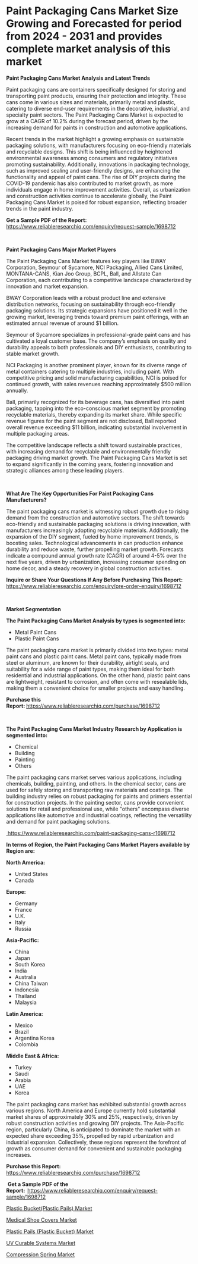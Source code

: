 <p><h1>Paint Packaging Cans Market Size Growing and Forecasted for period from 2024 - 2031 and provides complete market analysis of this market</h1></p><p><strong>Paint Packaging Cans Market Analysis and Latest Trends</strong></p>
<p><p>Paint packaging cans are containers specifically designed for storing and transporting paint products, ensuring their protection and integrity. These cans come in various sizes and materials, primarily metal and plastic, catering to diverse end-user requirements in the decorative, industrial, and specialty paint sectors. The Paint Packaging Cans Market is expected to grow at a CAGR of 10.2% during the forecast period, driven by the increasing demand for paints in construction and automotive applications.</p><p>Recent trends in the market highlight a growing emphasis on sustainable packaging solutions, with manufacturers focusing on eco-friendly materials and recyclable designs. This shift is being influenced by heightened environmental awareness among consumers and regulatory initiatives promoting sustainability. Additionally, innovations in packaging technology, such as improved sealing and user-friendly designs, are enhancing the functionality and appeal of paint cans. The rise of DIY projects during the COVID-19 pandemic has also contributed to market growth, as more individuals engage in home improvement activities. Overall, as urbanization and construction activities continue to accelerate globally, the Paint Packaging Cans Market is poised for robust expansion, reflecting broader trends in the paint industry.</p></p>
<p><strong>Get a Sample PDF of the Report:&nbsp;</strong> <a href="https://www.reliableresearchiq.com/enquiry/request-sample/1698712?utm_campaign=1119&utm_medium=2&utm_source=Github&utm_content=ia&utm_term=20102024&utm_id=paint-packaging-cans">https://www.reliableresearchiq.com/enquiry/request-sample/1698712</a></p>
<p>&nbsp;</p>
<p><strong>Paint Packaging Cans Major Market Players</strong></p>
<p><p>The Paint Packaging Cans Market features key players like BWAY Corporation, Seymour of Sycamore, NCI Packaging, Allied Cans Limited, MONTANA-CANS, Kian Joo Group, BCPL, Ball, and Allstate Can Corporation, each contributing to a competitive landscape characterized by innovation and market expansion.</p><p>BWAY Corporation leads with a robust product line and extensive distribution networks, focusing on sustainability through eco-friendly packaging solutions. Its strategic expansions have positioned it well in the growing market, leveraging trends toward premium paint offerings, with an estimated annual revenue of around $1 billion.</p><p>Seymour of Sycamore specializes in professional-grade paint cans and has cultivated a loyal customer base. The company’s emphasis on quality and durability appeals to both professionals and DIY enthusiasts, contributing to stable market growth. </p><p>NCI Packaging is another prominent player, known for its diverse range of metal containers catering to multiple industries, including paint. With competitive pricing and solid manufacturing capabilities, NCI is poised for continued growth, with sales revenues reaching approximately $500 million annually.</p><p>Ball, primarily recognized for its beverage cans, has diversified into paint packaging, tapping into the eco-conscious market segment by promoting recyclable materials, thereby expanding its market share. While specific revenue figures for the paint segment are not disclosed, Ball reported overall revenue exceeding $11 billion, indicating substantial involvement in multiple packaging areas.</p><p>The competitive landscape reflects a shift toward sustainable practices, with increasing demand for recyclable and environmentally friendly packaging driving market growth. The Paint Packaging Cans Market is set to expand significantly in the coming years, fostering innovation and strategic alliances among these leading players.</p></p>
<p>&nbsp;</p>
<p><strong>What Are The Key Opportunities For Paint Packaging Cans Manufacturers?</strong></p>
<p><p>The paint packaging cans market is witnessing robust growth due to rising demand from the construction and automotive sectors. The shift towards eco-friendly and sustainable packaging solutions is driving innovation, with manufacturers increasingly adopting recyclable materials. Additionally, the expansion of the DIY segment, fueled by home improvement trends, is boosting sales. Technological advancements in can production enhance durability and reduce waste, further propelling market growth. Forecasts indicate a compound annual growth rate (CAGR) of around 4-5% over the next five years, driven by urbanization, increasing consumer spending on home decor, and a steady recovery in global construction activities.</p></p>
<p><strong>Inquire or Share Your Questions If Any Before Purchasing This Report:</strong> <a href="https://www.reliableresearchiq.com/enquiry/pre-order-enquiry/1698712?utm_campaign=1119&utm_medium=2&utm_source=Github&utm_content=ia&utm_term=20102024&utm_id=paint-packaging-cans">https://www.reliableresearchiq.com/enquiry/pre-order-enquiry/1698712</a></p>
<p>&nbsp;</p>
<p><strong>Market Segmentation</strong></p>
<p><strong>The Paint Packaging Cans Market Analysis by types is segmented into:</strong></p>
<p><ul><li>Metal Paint Cans</li><li>Plastic Paint Cans</li></ul></p>
<p><p>The paint packaging cans market is primarily divided into two types: metal paint cans and plastic paint cans. Metal paint cans, typically made from steel or aluminum, are known for their durability, airtight seals, and suitability for a wide range of paint types, making them ideal for both residential and industrial applications. On the other hand, plastic paint cans are lightweight, resistant to corrosion, and often come with resealable lids, making them a convenient choice for smaller projects and easy handling.</p></p>
<p><strong>Purchase this Report:&nbsp;</strong><a href="https://www.reliableresearchiq.com/purchase/1698712?utm_campaign=1119&utm_medium=2&utm_source=Github&utm_content=ia&utm_term=20102024&utm_id=paint-packaging-cans">https://www.reliableresearchiq.com/purchase/1698712</a></p>
<p>&nbsp;</p>
<p><strong>The Paint Packaging Cans Market Industry Research by Application is segmented into:</strong></p>
<p><ul><li>Chemical</li><li>Building</li><li>Painting</li><li>Others</li></ul></p>
<p><p>The paint packaging cans market serves various applications, including chemicals, building, painting, and others. In the chemical sector, cans are used for safely storing and transporting raw materials and coatings. The building industry relies on robust packaging for paints and primers essential for construction projects. In the painting sector, cans provide convenient solutions for retail and professional use, while "others" encompass diverse applications like automotive and industrial coatings, reflecting the versatility and demand for paint packaging solutions.</p></p>
<p><a href="https://www.reliableresearchiq.com/paint-packaging-cans-r1698712?utm_campaign=1119&utm_medium=2&utm_source=Github&utm_content=ia&utm_term=20102024&utm_id=paint-packaging-cans">&nbsp;https://www.reliableresearchiq.com/paint-packaging-cans-r1698712</a></p>
<p><strong>In terms of Region, the Paint Packaging Cans Market Players available by Region are:</strong></p>
<p>
    <p> <strong> North America: </strong>
        <ul>
            <li>United States</li>
            <li>Canada</li>
        </ul>
        </p> 
    <p> <strong> Europe: </strong>
        <ul>
            <li>Germany</li>
            <li>France</li>
            <li>U.K.</li>
            <li>Italy</li>
            <li>Russia</li>
        </ul>
        </p> 
    <p> <strong> Asia-Pacific: </strong>
        <ul>
            <li>China</li>
            <li>Japan</li>
            <li>South Korea</li>
            <li>India</li>
            <li>Australia</li>
            <li>China Taiwan</li>
            <li>Indonesia</li>
            <li>Thailand</li>
            <li>Malaysia</li>
        </ul>
        </p> 
    <p> <strong> Latin America: </strong>
        <ul>
            <li>Mexico</li>
            <li>Brazil</li>
            <li>Argentina Korea</li>
            <li>Colombia</li>
        </ul>
        </p> 
    <p> <strong> Middle East & Africa: </strong>
        <ul>
            <li>Turkey</li>
            <li>Saudi</li>
            <li>Arabia</li>
            <li>UAE</li>
            <li>Korea</li>
        </ul>
    </p>
    </p>
<p><p>The paint packaging cans market has exhibited substantial growth across various regions. North America and Europe currently hold substantial market shares of approximately 30% and 25%, respectively, driven by robust construction activities and growing DIY projects. The Asia-Pacific region, particularly China, is anticipated to dominate the market with an expected share exceeding 35%, propelled by rapid urbanization and industrial expansion. Collectively, these regions represent the forefront of growth as consumer demand for convenient and sustainable packaging increases.</p></p>
<p><strong>Purchase this Report: </strong><a href="https://www.reliableresearchiq.com/purchase/1698712?utm_campaign=1119&utm_medium=2&utm_source=Github&utm_content=ia&utm_term=20102024&utm_id=paint-packaging-cans">https://www.reliableresearchiq.com/purchase/1698712</a></p>
<p>&nbsp;<strong>Get a Sample PDF of the Report:&nbsp;&nbsp;</strong><a href="https://www.reliableresearchiq.com/enquiry/request-sample/1698712?utm_campaign=1119&utm_medium=2&utm_source=Github&utm_content=ia&utm_term=20102024&utm_id=paint-packaging-cans">https://www.reliableresearchiq.com/enquiry/request-sample/1698712</a></p>
<p><strong></strong></p>
<p><p><a href="https://github.com/erskinemm93/Market-Research-Report-List-1/blob/main/plastic-bucketplastic-pails-market.md?utm_campaign=1119&utm_medium=2&utm_source=Github&utm_content=ia&utm_term=20102024&utm_id=paint-packaging-cans">Plastic Bucket(Plastic Pails) Market</a></p><p><a href="https://www.linkedin.com/pulse/investment-opportunities-medical-shoe-covers-sector-risk-analysis-hulif?utm_campaign=1119&utm_medium=2&utm_source=Github&utm_content=ia&utm_term=20102024&utm_id=paint-packaging-cans">Medical Shoe Covers Market</a></p><p><a href="https://github.com/pespeyervi/Market-Research-Report-List-1/blob/main/plastic-pails-plastic-bucket-market.md?utm_campaign=1119&utm_medium=2&utm_source=Github&utm_content=ia&utm_term=20102024&utm_id=paint-packaging-cans">Plastic Pails (Plastic Bucket) Market</a></p><p><a href="https://issuu.com/reportprime-2/docs/uv-curable-systems-market-size-2030_f7c970e37f1f78?utm_campaign=1119&utm_medium=2&utm_source=Github&utm_content=ia&utm_term=20102024&utm_id=paint-packaging-cans">UV Curable Systems Market</a></p><p><a href="https://issuu.com/reportprime-2/docs/compression-spring-market-size-2030_39359bf6b93abd?utm_campaign=1119&utm_medium=2&utm_source=Github&utm_content=ia&utm_term=20102024&utm_id=paint-packaging-cans">Compression Spring Market</a></p></p>